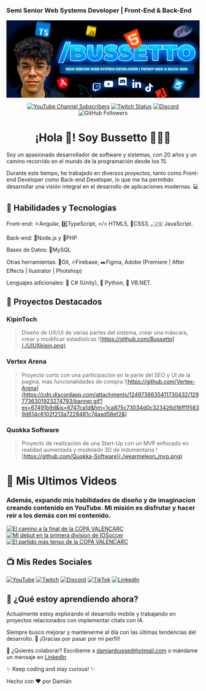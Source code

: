 ### Semi Senior Web Systems Developer | Front-End & Back-End
<p align="center" width="500">
  
   <img align="center" width="1000vw" src="./banner_bussetto.png" />
     <div align="center">
     
  [![YouTube Channel Subscribers](https://img.shields.io/youtube/channel/subscribers/UCg-Dazq1QxVMuH2dnCTnWCQ?style=social)](https://youtube.com/@Bussettinho?sub_confirmation=1)
  [![Twitch Status](https://img.shields.io/twitch/status/mouredev?style=social)](https://twitch.com/mouredev)
  [![Discord](https://img.shields.io/discord/1035274384195203092?style=social&label=Discord&logo=discord)](https://discord.gg/hyywyXTgde)
  ![GitHub Followers](https://img.shields.io/github/followers/Bussetto?style=social)
        
  </div>
  <h1 align="center" >¡Hola 👋! Soy Bussetto 👨🏻‍💻</h3>
</p>



Soy un apasionado desarrollador de software y sistemas, con 20 años y un camino recorrido en el mundo de la programación desde los 15. 

Durante este tiempo, he trabajado en diversos proyectos, tanto como Front-end Developer como Back-end Developer, lo que me ha permitido desarrollar una visión integral en el desarrollo de aplicaciones modernas. 💻

## 🚀 Habilidades y Tecnologías

Front-end: ⚛️Angular, #️⃣TypeScript, </> HTML5, 🎨CSS3, ｡🇯‌🇸‌ JavaScript.

Back-end: 🦠Node.js y 🐘PHP

Bases de Datos: 🐬MySQL

Otras herramientas: 🌱Git, 🔥Firebase, ✒️Figma, Adobe (Premiere | After Effects | Ilustrator | Photshop)

Lenguajes adicionales: 🧊 C# (Unity), 🐍 Python, 📅 VB.NET.

## 📂 Proyectos Destacados
### KipinToch 
> Diseño de UX/UI de varias partes del sistema, crear una máscara, crear y modificar estadisticas
![https://github.com/Bussetto](./UIUXkipin.png)
### Vertex Arena 
> Proyecto corto con una participacion en la parte del SEO y UI de la pagina, más funcionalidades de compra
> ![https://github.com/Vertex-Arena](https://cdn.discordapp.com/attachments/1249736635411730432/1297736301923274793/banner.gif?ex=67491b9d&is=6747ca1d&hm=1ca875c73034d0c323426d16ff1f5839d614c6102f213a7228481c74aad58ef2&)

### Quokka Software
> Proyecto de realizacion de una Start-Up con un MVP enfocado en realidad aumentada y modelado 3D de indumentaria
> ![https://github.com/Quokka-Software](./wearmeleon_mvp.png)

# 🛑 Mis Ultimos Videos

### Además, expando mis habilidades de diseño y de imaginacion creando contenido en YouTube. Mi misión es disfrutar y hacer reir a los demás con mi contenido.

<a href='https://youtu.be/uBhXVgKn5oU?si=TIj2rVGyI0hdyd54' target='_blank'>
  <img width='30%' src='https://img.youtube.com/vi/uBhXVgKn5oU/mqdefault.jpg' alt='El camino a la final de la COPA VALENCARC' />
</a>
<a href='https://youtu.be/1QIZhdPZ-Cg?si=xIlKgp-0gzpIYY29' target='_blank'>
  <img width='30%' src='https://img.youtube.com/vi/1QIZhdPZ-Cg/mqdefault.jpg' alt='Mi debut en la primera division de IOSoccer' />
</a>
<a href='https://youtu.be/GoDL73tO7yw?si=qJg0YUGMhrk3V_Lv' target='_blank'>
  <img width='30%' src='https://img.youtube.com/vi/GoDL73tO7yw/mqdefault.jpg' alt='El partido más tenso de la COPA VALENCARC' />
</a>

## 📺 Mis Redes Sociales

[![YouTube](https://img.shields.io/badge/YouTube-@Bussettinho-FF0000?style=for-the-badge&logo=youtube&logoColor=white&labelColor=101010)](https://youtube.com/@Bussettinho?sub_confirmation=1)
[![Twitch](https://img.shields.io/badge/Twitch-bussettinho-9146FF?style=for-the-badge&logo=twitch&logoColor=white&labelColor=101010)](https://twitch.tv/bussettinho)
[![Discord](https://img.shields.io/badge/Discord-Bussenetta-5865F2?style=for-the-badge&logo=discord&logoColor=white&labelColor=101010)](https://discord.gg/hyywyXTgde)
[![TikTok](https://img.shields.io/badge/TikTok-@Bussettinho-69C9D0?style=for-the-badge&logo=tiktok&logoColor=white&labelColor=101010)](https://tiktok.com/@Bussettinho)
[![LinkedIn](https://img.shields.io/badge/LinkedIn-Damian_Bussetto-0077B5?style=for-the-badge&logo=linkedin&logoColor=white&labelColor=101010)](https://www.linkedin.com/in/dami%C3%A1n-bussetto-791a62220/)


## 🌱 ¿Qué estoy aprendiendo ahora?

Actualmente estoy explorando el desarrollo mobile y trabajando en proyectos relacionados con implementar chats con IA. 

Siempre busco mejorar y mantenerme al día con las últimas tendencias del desarrollo. 📖
¡Gracias por pasar por mi perfil!

💌 ¿Quieres colaborar? Escríbeme a damianbusse@hotmail.com o mándame un mensaje en [LinkedIn](https://www.linkedin.com/in/dami%C3%A1n-bussetto-791a62220/)


✨ Keep coding and stay curious! ✨

Hecho con ❤️ por Damián
